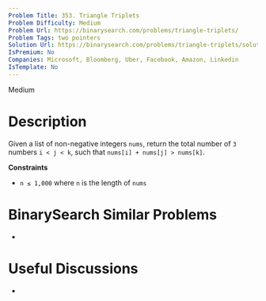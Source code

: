 ```yaml
---
Problem Title: 353. Triangle Triplets
Problem Difficulty: Medium
Problem Url: https://binarysearch.com/problems/triangle-triplets/
Problem Tags: two pointers
Solution Url: https://binarysearch.com/problems/triangle-triplets/solutions/
IsPremium: No
Companies: Microsoft, Bloomberg, Uber, Facebook, Amazon, Linkedin
IsTemplate: No
---
```


<span style="color: ;">Medium</span>

# Description

Given a list of non-negative integers `nums`, return the total number of `3` numbers `i < j < k`, such that `nums[i] + nums[j] > nums[k]`.

**Constraints**

- `n ≤ 1,000` where `n` is the length of `nums`

# BinarySearch Similar Problems

- []()

# Useful Discussions

- []()
